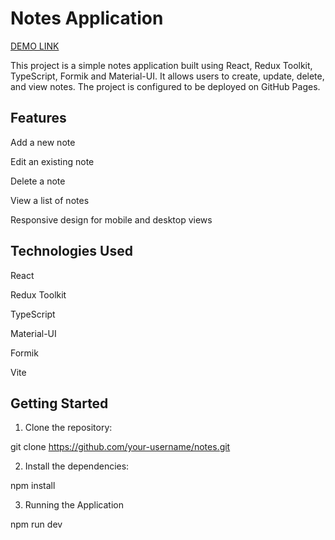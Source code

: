 # Notes Application

[DEMO LINK](https://annabasenyuk.github.io/notes/)

This project is a simple notes application built using React, Redux Toolkit, TypeScript, Formik and Material-UI. It allows users to create, update, delete, and view notes. The project is configured to be deployed on GitHub Pages.

## Features

Add a new note

Edit an existing note

Delete a note

View a list of notes

Responsive design for mobile and desktop views

## Technologies Used

React

Redux Toolkit

TypeScript

Material-UI

Formik

Vite

## Getting Started

1. Clone the repository:

git clone https://github.com/your-username/notes.git

2. Install the dependencies:

npm install

3. Running the Application

npm run dev
